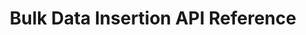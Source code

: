 ---
title: Bulk Data Insertion API Reference
description: All API calls that you can make using the Bulk Data Insertion API.
openAPISpec: https://raw.githubusercontent.com/AdobeDocs/analytics-apis/main/src/2.0/guides/bulk-data-insertion/bdia-reference.json
---